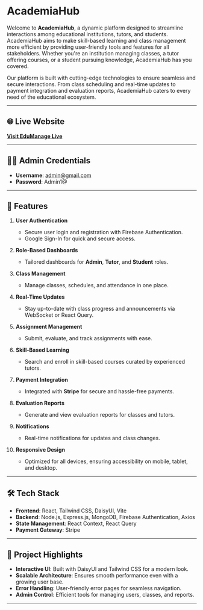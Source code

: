 # AcademiaHub

Welcome to **AcademiaHub**, a dynamic platform designed to streamline interactions among educational institutions, tutors, and students. AcademiaHub aims to make skill-based learning and class management more efficient by providing user-friendly tools and features for all stakeholders. Whether you're an institution managing classes, a tutor offering courses, or a student pursuing knowledge, AcademiaHub has you covered.

Our platform is built with cutting-edge technologies to ensure seamless and secure interactions. From class scheduling and real-time updates to payment integration and evaluation reports, AcademiaHub caters to every need of the educational ecosystem.

---

## 🌐 Live Website
**[Visit EduManage Live](https://academia-hub-444ce.web.app/)**

---

## 🧑‍💻 Admin Credentials
- **Username**: admin@gmail.com  
- **Password**: Admin1@

---

## 🚀 Features

1. **User Authentication**  
   - Secure user login and registration with Firebase Authentication.  
   - Google Sign-In for quick and secure access.

2. **Role-Based Dashboards**  
   - Tailored dashboards for **Admin**, **Tutor**, and **Student** roles.

3. **Class Management**  
   - Manage classes, schedules, and attendance in one place.

4. **Real-Time Updates**  
   - Stay up-to-date with class progress and announcements via WebSocket or React Query.

5. **Assignment Management**  
   - Submit, evaluate, and track assignments with ease.

6. **Skill-Based Learning**  
   - Search and enroll in skill-based courses curated by experienced tutors.

7. **Payment Integration**  
   - Integrated with **Stripe** for secure and hassle-free payments.

8. **Evaluation Reports**  
   - Generate and view evaluation reports for classes and tutors.

9. **Notifications**  
   - Real-time notifications for updates and class changes.

10. **Responsive Design**  
    - Optimized for all devices, ensuring accessibility on mobile, tablet, and desktop.

---

## 🛠️ Tech Stack

- **Frontend**: React, Tailwind CSS, DaisyUI, Vite  
- **Backend**: Node.js, Express.js, MongoDB, Firebase Authentication, Axios  
- **State Management**: React Context, React Query  
- **Payment Gateway**: Stripe  

---

## 🌟 Project Highlights

- **Interactive UI**: Built with DaisyUI and Tailwind CSS for a modern look.  
- **Scalable Architecture**: Ensures smooth performance even with a growing user base.  
- **Error Handling**: User-friendly error pages for seamless navigation.  
- **Admin Control**: Efficient tools for managing users, classes, and reports.

---


